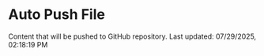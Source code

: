 # Auto Push File

Content that will be pushed to GitHub repository.
Last updated: 07/29/2025, 02:18:19 PM